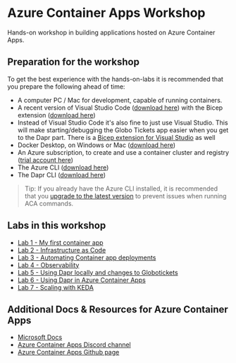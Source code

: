 # Azure Container Apps Workshop

Hands-on workshop in building applications hosted on Azure Container Apps.

## Preparation for the workshop

To get the best experience with the hands-on-labs it is recommended that you prepare the following ahead of time:

- A computer PC / Mac for development, capable of running containers.
- A recent version of Visual Studio Code ([download here](https://code.visualstudio.com/download)) with the Bicep extension ([download here](https://marketplace.visualstudio.com/items?itemName=ms-azuretools.vscode-bicep))
- Instead of Visual Studio Code it's also fine to just use Visual Studio. This will make starting/debugging the Globo Tickets app easier when you get to the Dapr part. There is a [Bicep extension for Visual Studio](https://marketplace.visualstudio.com/items?itemName=ms-azuretools.visualstudiobicep) as well
- Docker Desktop, on Windows or Mac ([download here](https://www.docker.com/products/docker-desktop))
- An Azure subscription, to create and use a container cluster and registry ([trial account here](https://azure.microsoft.com/en-us/free/))
- The Azure CLI ([download here](https://learn.microsoft.com/en-us/cli/azure/install-azure-cli))
- The Dapr CLI ([download here](https://docs.dapr.io/getting-started/install-dapr-cli/))

> Tip: If you already have the Azure CLI installed, it is recommended that you [upgrade to the latest version](https://learn.microsoft.com/en-us/cli/azure/update-azure-cli) to prevent issues when running ACA commands.

## Labs in this workshop

- [Lab 1 - My first container app](labs/first-container-app.md)
- [Lab 2 - Infrastructure as Code](labs/infrastructure-as-code.md)
- [Lab 3 - Automating Container app deployments](labs/deploying-through-pipelines.md)
- [Lab 4 - Observability](labs/observability.md)
- [Lab 5 - Using Dapr locally and changes to Globotickets](labs/using-dapr-locally.md)
- [Lab 6 - Using Dapr in Azure Container Apps](labs/using-dapr-aca.md)
- [Lab 7 - Scaling with KEDA](labs/scaling-with-keda.md)

## Additional Docs & Resources for Azure Container Apps

- [Microsoft Docs](https://learn.microsoft.com/en-us/azure/container-apps/)
- [Azure Container Apps Discord channel](https://aka.ms/containerapps-discord)
- [Azure Container Apps Github page](https://github.com/microsoft/azure-container-apps)